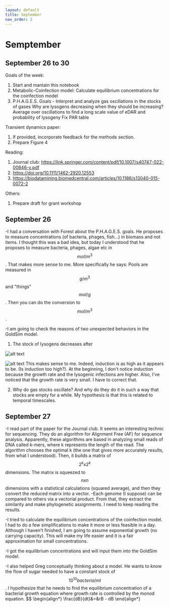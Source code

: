 ```yaml
---
layout: default
title: September
nav_order: 2
---
```


# Semptember

## September 26 to 30

Goals of the week:
1. Start and mantain this notebook
1. Metabolic-Coinfection model: Calculate equilibrium concentrations for the coinfection model
2. P.H.A.G.E.S. Goals - Interpret and analyze gas oscillations in the stocks of gases
   		        Why are lysogens decreasing when they should be increasing?
			Average over oscillations to find a long scale value of eDAR and probability of lysogeny
			Fix PAR table

Transient dynamics paper:
1. If provided, incorporate feedback for the methods section.
2. Prepare Figure 4

Reading:
1. Journal club: https://link.springer.com/content/pdf/10.1007/s40747-022-00846-y.pdf
2. https://doi.org/10.1111/1462-2920.12553
3. https://biodatamining.biomedcentral.com/articles/10.1186/s13040-015-0072-2

Others:
1. Prepare draft for grant workshop


## September 26

-I had a conversation with Forest about the P.H.A.G.E.S. goals. He proposes to measure concentrations (of bacteria, phages, fish...) in biomass and not items. I thought this was a bad idea, but today I understood that he proposes to measure bacteria, phages, algae etc in $$mol/m^3$$. That makes more sense to me. More specifically he says:
Pools are measured in $$g/m^3$$ and "things" $$mol/g$$. Then you can do the conversion to $$mol/m^3$$.

-I am going to check the reasons of two unexpected behaviors in the GoldSim model.
1. The stock of lysogens decreases after 

![alt text](../results/26_09_1.jpg "Test")

![alt text](../results/26_09_2.png "Test 2")
This makes sense to me. Indeed, induction is as high as it appears to be. (Is induction too high?). At the beginning,
I don't notice induction because the growth rate and the lysogenic infections are higher. Also, I've noticed that the growth rate 
is very small. I have to correct that.

2. Why do gas stocks oscillate? And why do they do it in such a way that stocks are empty for a while.
My hypothesis is that this is related to temporal timescales.



## September 27

-I read part of the paper for the Journal club. It seems an interesting technic for sequencing. They do an algorithm for Alignment Free (AF) for sequence analysis. Apparently, these algorithms are based
in analyzing small reads of DNA called k-mers, where k represents the length of the read. The algorithm chooses the optimal k (the one that gives more accurately results, from what I understood). Then, it builds a matrix of $$2^k x 2^k$$ dimensions. The matrix is squeezed to $$nxn$$ dimensions with a statistical calculations (squared average), and then they convert the reduced matrix into a vector.
-Each genome (I suppose) can be compared to others via a vectorial product. From that, they extract the similarity and make phylogenetic assignments. I need to keep reading the results.

-I tried to calculate the equilibrium concentrations of the coinfection model. I had to do a few simplifications to make it more or less feasible in a day. Although I haven't finished, I am going to assume exponential growth (no carrying capacity). This will make my life easier and it is a fair approximation for small concentrations.

-I got the equilibrium concentrations and will input them into the GoldSim model.

-I also helped Greg conceptually thinking about a model. He wants to know the flow of sugar needed to have a constant stock of $$10^10 bacteria/ml$$. I hypothesize that he needs to find the equilibrium concentration of a bacterial growth equation where growth rate is controlled by the monod equation.
$$
\begin{align*}
\frac{dB}{dt}&=&rB - dB
\end{align*}
